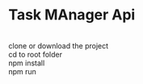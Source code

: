 <h1>Task MAnager Api</h1>
<br />
clone or download the project
<br />
cd to root folder 
<br />
npm install
<br />
npm run
